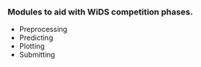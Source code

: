 ### Modules to aid with WiDS competition phases.
- Preprocessing
- Predicting
- Plotting
- Submitting
